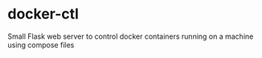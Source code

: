 # docker-ctl

Small Flask web server to control docker containers running on a machine using compose files
